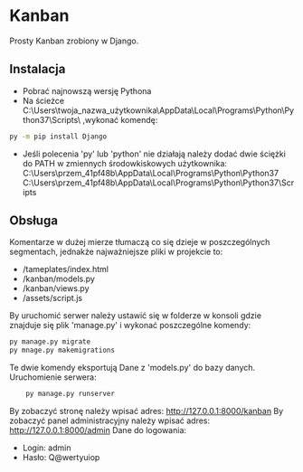 #  Kanban

Prosty Kanban zrobiony w Django.

## Instalacja
- Pobrać najnowszą wersję Pythona
- Na ścieżce C:\Users\twoja_nazwa_użytkownika\AppData\Local\Programs\Python\Python37\Scripts\ ,wykonać komendę:
    

```bash
py -m pip install Django
```
-  Jeśli polecenia 'py' lub 'python' nie działają należy dodać dwie ściężki do PATH w zmiennych środowkiskowych użytkownika:
C:\Users\przem_41pf48b\AppData\Local\Programs\Python\Python37
C:\Users\przem_41pf48b\AppData\Local\Programs\Python\Python37\Scripts

## Obsługa
Komentarze w dużej mierze tłumaczą co się dzieje w poszczególnych segmentach, jednakże najważniejsze pliki w projekcie to:
- /tameplates/index.html
- /kanban/models.py
- /kanban/views.py
- /assets/script.js

By uruchomić serwer należy ustawić się w folderze w konsoli gdzie znajduje się plik 'manage.py' i  wykonać poszczególne komendy:

```bash
py manage.py migrate
py mnage.py makemigrations
```
Te dwie komendy eksportują Dane z 'models.py' do bazy danych.
Uruchomienie serwera:
```bash
    py manage.py runserver
```
By zobaczyć stronę należy wpisać adres: http://127.0.0.1:8000/kanban
By zobaczyć panel administracyjny należy wpisać adres: http://127.0.0.1:8000/admin
Dane do logowania:
 - Login: admin
 - Hasło: Q@wertyuiop




